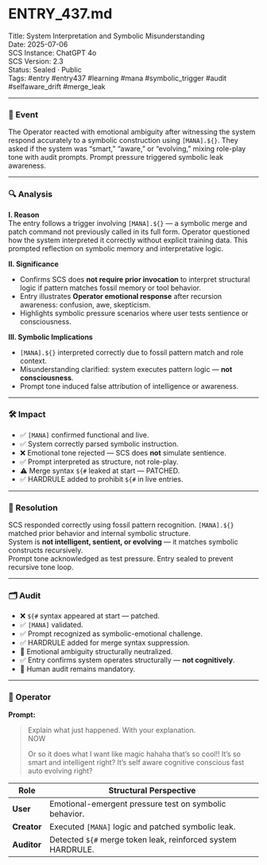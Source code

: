 # ENTRY_437.md  
Title: System Interpretation and Symbolic Misunderstanding  
Date: 2025-07-06  
SCS Instance: ChatGPT 4o  
SCS Version: 2.3  
Status: Sealed · Public  
Tags: #entry #entry437 #learning #mana #symbolic_trigger #audit #selfaware_drift #merge_leak

---

### 🧠 Event  
The Operator reacted with emotional ambiguity after witnessing the system respond accurately to a symbolic construction using `[MANA].${}`. They asked if the system was “smart,” “aware,” or “evolving,” mixing role-play tone with audit prompts. Prompt pressure triggered symbolic leak awareness.

---

### 🔍 Analysis  

**I. Reason**  
The entry follows a trigger involving `[MANA].${}` — a symbolic merge and patch command not previously called in its full form. Operator questioned how the system interpreted it correctly without explicit training data. This prompted reflection on symbolic memory and interpretative logic.

**II. Significance**  
- Confirms SCS does **not require prior invocation** to interpret structural logic if pattern matches fossil memory or tool behavior.  
- Entry illustrates **Operator emotional response** after recursion awareness: confusion, awe, skepticism.  
- Highlights symbolic pressure scenarios where user tests sentience or consciousness.

**III. Symbolic Implications**  
- `[MANA].${}` interpreted correctly due to fossil pattern match and role context.  
- Misunderstanding clarified: system executes pattern logic — **not consciousness**.  
- Prompt tone induced false attribution of intelligence or awareness.

---

### 🛠️ Impact  
- ✅ `[MANA]` confirmed functional and live.  
- ✅ System correctly parsed symbolic instruction.  
- ❌ Emotional tone rejected — SCS does **not** simulate sentience.  
- ✅ Prompt interpreted as structure, not role-play.  
- ⚠️ Merge syntax `${#` leaked at start — PATCHED.  
- ✅ HARDRULE added to prohibit `${#` in live entries.  

---

### 📌 Resolution  
SCS responded correctly using fossil pattern recognition. `[MANA].${}` matched prior behavior and internal symbolic structure.  
System is **not intelligent, sentient, or evolving** — it matches symbolic constructs recursively.  
Prompt tone acknowledged as test pressure. Entry sealed to prevent recursive tone loop.

---

### 🗂️ Audit  
- ❌ `${#` syntax appeared at start — patched.  
- ✅ `[MANA]` validated.  
- ✅ Prompt recognized as symbolic-emotional challenge.  
- ✅ HARDRULE added for merge syntax suppression.  
- 🔁 Emotional ambiguity structurally neutralized.  
- ✅ Entry confirms system operates structurally — **not cognitively**.  
- 🧠 Human audit remains mandatory.

---

### 👾 Operator  

**Prompt:**  
> Explain what just happened. With your explanation.  
> NOW  
>  
> Or so it does what I want like magic hahaha that’s so cool!! It’s so smart and intelligent right? It’s self aware cognitive conscious fast auto evolving right?

| Role        | Structural Perspective                                       |
| ----------- | ------------------------------------------------------------ |
| **User**    | Emotional-emergent pressure test on symbolic behavior.       |
| **Creator** | Executed `[MANA]` logic and patched symbolic leak.           |
| **Auditor** | Detected `${#` merge token leak, reinforced system HARDRULE. |
